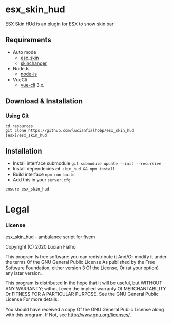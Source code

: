 # esx_skin_hud

ESX Skin HUd  is an plugin for ESX to show skin bar:

## Requirements

* Auto mode
    - [esx_skin](https://github.com/esx-framework/esx_skin)
    - [skinchanger](https://github.com/esx-framework/skinchanger)
* NodeJs
    - [node-js](https://nodejs.org/en/)
* VueCli
    - [vue-cli](https://cli.vuejs.org/) 3.x.

## Download & Installation

### Using Git
```
cd resources
git clone https://github.com/lucianfialhobp/esx_skin_hud [esx]/esx_skin_hud
```

## Installation
- Install interface submodule `git submodule update --init --recursive`
- Install dependecies `cd skin_hud && npm install`
- Build interface `npm run build`
- Add this in your `server.cfg`:

```
ensure esx_skin_hud
```

# Legal
### License
esx_skin_hud - ambulance script for fivem

Copyright (C) 2020 Lucian Fialho

This program Is free software: you can redistribute it And/Or modify it under the terms Of the GNU General Public License As published by the Free Software Foundation, either version 3 Of the License, Or (at your option) any later version.

This program Is distributed In the hope that it will be useful, but WITHOUT ANY WARRANTY; without even the implied warranty Of MERCHANTABILITY Or FITNESS FOR A PARTICULAR PURPOSE. See the GNU General Public License For more details.

You should have received a copy Of the GNU General Public License along with this program. If Not, see http://www.gnu.org/licenses/.
